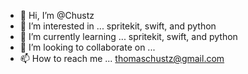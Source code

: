 - 👋 Hi, I’m @Chustz
- 👀 I’m interested in ... spritekit, swift, and python
- 🌱 I’m currently learning ... spritekit, swift, and python
- 💞️ I’m looking to collaborate on ...
- 📫 How to reach me ... thomaschustz@gmail.com

<!---
Chustz/Chustz is a ✨ special ✨ repository because its `README.md` (this file) appears on your GitHub profile.
You can click the Preview link to take a look at your changes.
--->
